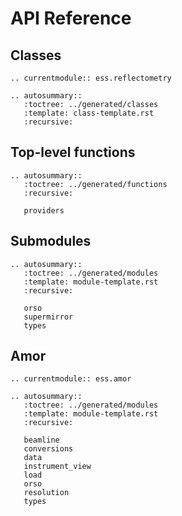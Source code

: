 # API Reference

## Classes

```{eval-rst}
.. currentmodule:: ess.reflectometry

.. autosummary::
   :toctree: ../generated/classes
   :template: class-template.rst
   :recursive:
```

## Top-level functions

```{eval-rst}
.. autosummary::
   :toctree: ../generated/functions
   :recursive:

   providers
```

## Submodules

```{eval-rst}
.. autosummary::
   :toctree: ../generated/modules
   :template: module-template.rst
   :recursive:

   orso
   supermirror
   types
```

## Amor

```{eval-rst}
.. currentmodule:: ess.amor

.. autosummary::
   :toctree: ../generated/modules
   :template: module-template.rst
   :recursive:

   beamline
   conversions
   data
   instrument_view
   load
   orso
   resolution
   types
```
